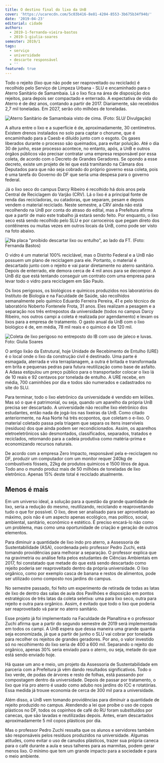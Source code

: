 ```yaml
---
title: O destino final do lixo da UnB
cover: 'https://ucarecdn.com/5c03b416-8e81-4204-8553-3b675b34f940/'
date: '2019-04-23'
editorial: cidade
authors:
  - 2019-1-fernanda-vieira-bastos
  - 2019-1-giulia-soares
semester: 2019/1
tags:
  - serviço
  - universidade
  - descarte responsável
  - ''
featured: true
---
```

Todo o rejeito (lixo que não pode ser reaproveitado ou reciclado) é recolhido pelo Serviço de Limpeza Urbana - SLU e encaminhado para o Aterro Sanitário de Samambaia. Lá o lixo fica na área de disposição dos rejeitos, para depois ser compactado e enterrado. A expectativa de vida do Aterro é de dez anos, contando a partir de 2017. Diariamente, são recebidos 2,7 mil toneladas. Em 2027, serão oito milhões de toneladas.

![Aterro Sanitário de Samambaia visto de cima. (Foto: SLU/ Divulgação)](https://ucarecdn.com/0e9abf66-8fee-466b-b88a-ecdd15a20e16/)

A altura entre o lixo e a superfície é de, aproximadamente, 30 centímetros. Existem drenos instalados no solo para captar o chorume, que é encaminhado para a Caesb e diluído junto com o esgoto. Os gases liberados durante o processo são queimados, para evitar poluição. Até o dia 30 de junho, esse processo acontece, no entanto, após, a UnB e outros órgãos públicos vão precisar contratar uma empresa responsável por essa coleta, de acordo com o Decreto de Grandes Geradores. Se opondo a esse decreto, existe um projeto de lei que está tramitando na Câmara dos Deputados para que não seja cobrado do próprio governo essa coleta, pois é uma tarefa do Governo do DF que seria uma despesa para o governo federal.

Já o lixo seco do campus Darcy Ribeiro é recolhido há dois anos pela Central de Reciclagem do Varjão  (CRV). Lá o lixo é a principal fonte de renda das recicladoras, ou catadoras, que separam, pesam e depois vendem o material reciclado. Neste semestre, a CRV ainda não está recolhendo na UnB por conta do atraso do edital, mas a Prefeitura afirma que a partir de maio este trabalho já estará sendo feito. Por enquanto, o lixo seco está sendo recolhido pelo SLU e por carroceiros que pegam direto dos contêineres ou muitas vezes em outros locais da UnB, como pode ser visto na foto abaixo.

![Na placa "proibido descartar lixo ou entulho", ao lado da FT. (Foto: Fernanda Bastos)](https://ucarecdn.com/3f189463-153b-4941-9c69-bb354bfbda0b/)

O vidro é um material 100% reciclável, mas o Distrito Federal e a UnB não possuem um plano de reciclagem para ele. Portanto, o material é descartado junto com o rejeito e vai parar diretamente no aterro sanitário. Depois de enterrado, ele demora cerca de 4 mil anos para se decompor. A UnB diz que está tentando conseguir um contrato com uma empresa para levar todo o vidro para reciclagem em São Paulo.

Os lixos perigosos, os biológicos e químicos produzidos nos laboratórios do Instituto de Biologia e na Faculdade de Saúde, são recolhidos semanalmente pelo químico Eduardo Ferreira Pereira, 41 e pelo técnico de laboratório Noberto Fontenele Frota, 31 anos. Eles realizam a pesagem e a separação nos três entrepostos da universidade (todos no campus Darcy Ribeiro, nos outros campi a coleta é realizada por agendamento) e levam os lixos para a empresa de tratamento. O gasto anual da UnB com o lixo biológico é de, em média, 78 mil reais e o químico é de 120 mil.

![Coleta de lixo perigoso no entreposto do IB com uso de jaleco e luvas. Foto: Giulia Soares](https://ucarecdn.com/36ef08a9-fada-4a41-9051-59b19442afd8/)

O antigo lixão da Estrutural, hoje Unidade de Recebimento de Entulho (URE) é o local onde o lixo da construção civil é destinado. Uma parte é esmagada, aterrada e vira terraplanagem, a outra é britada e transformada em brita e pequenas pedras para futura reutilização como base de asfalto. A Adasa estipulou um preço público para o transportador colocar o lixo lá de 10 reais e 92 centavos por tonelada de entulho. A URE recebe, em média, 700 caminhões por dia e todos são numerados e cadastrados no site do SLU.  

Para terminar, todo o lixo eletrônico da universidade é vendido em leilões. Mas só o que é patrimonial, ou seja, quando um aparelho da própria UnB precisa ser descartado. A universidade não recolhe lixo eletrônico dos estudantes, então nada de jogá-los nas lixeiras da UnB. Como citado anteriormente, na Asa Norte há três ecopontos, que coletam o e-lixo. O material coletado passa pela triagem que separa os itens inservíveis (resíduos) dos que ainda podem ser recondicionados. Assim, os aparelhos eletroeletrônicos são desmontados, classificados, separados, tratados e reciclados, retornando para a cadeia produtiva como matéria-prima e economizando recursos naturais.

De acordo com a empresa Zero Impacto, responsável pela e-reciclagem no DF, produzir um computador com um monitor requer 240kg de combustíveis fósseis, 22kg de produtos químicos e 1500 litros de água. Todo ano o mundo produz mais de 50 milhões de toneladas de lixo eletrônico. Apenas 15% deste total é reciclado atualmente.



## Menos é mais	

Em um universo ideal, a solução para a questão da grande quantidade de lixo, seria a redução do mesmo, reutilizando, reciclando e reaproveitando tudo o que for possível. O lixo, deve ser analisado para ser aproveitado ao máximo, pois não é um aspecto apenas ecológico, mas político, social, ambiental, sanitário, econômico e estético. É preciso encará-lo não como um problema, mas como uma oportunidade de criação e geração de outros elementos.

Para diminuir a quantidade de lixo indo pro aterro, a Assessoria de Sustentabilidade (ASA), coordenada pelo professor Pedro Zuchi, está tomando providências para melhorar a separação. O professor explica que na gravimetria ou análise feita pelos estudantes de Ciências Ambientais em 2017, foi constatado que metade do que está sendo descartado como rejeito poderia ser reaproveitado dentro da própria universidade. O lixo orgânico, como por exemplo casca de banana e restos de alimentos, pode ser utilizado como composto nos jardins do campus.

No semestre passado, foi feito um experimento de retirada de todas as latas de lixo de dentro das salas de aula dos Pavilhões e disposição em pontos estratégicos de três latas da coleta seletiva: uma para lixo seco, outra para rejeito e outra para orgânico. Assim, é evitado que todo o lixo que poderia ser reaproveitado vá parar no aterro sanitário.

Esse projeto já foi implementado na Faculdade de Planaltina e o professor Zuchi afirma que a partir do segundo semestre de 2019 será implementado em todos os campi. A UnB espera que dessa maneira uma grande quantia seja economizada, já que a partir de junho o SLU vai cobrar por tonelada para recolher os rejeitos de grandes geradores. Por ano, o valor investido só no recolhimento do lixo seria de 400 a 600 mil. Separando o rejeito do orgânico, apenas 30% seria enviado para o aterro, ou seja, metade do que está sendo enviado hoje.

Há quase um ano e meio, um projeto da Assessoria de Sustentabilidade em parceria com a Prefeitura já vêm dando resultados significativos. Todo o lixo verde, de podas de árvores e resto de folhas, está passando por compostagem dentro da universidade. Depois de passar por tratamento, o lixo que iria pro aterro é usado como adubo nos jardins do ICC e rotatórias. Essa medida já trouxe economia de cerca de 300 mil para a universidade.

Além disso, a UnB vem tomando providências para diminuir a quantidade de rejeito produzido no campus. Atendendo a lei que proíbe o uso de copos plásticos no DF, todos os copinhos de café do RU foram substituídos por canecas, que são lavadas e reutilizadas depois. Antes, eram descartados aproximadamente 5 mil copos plásticos por dia.

Mas o professor Pedro Zuchi ressalta que os alunos e servidores também são responsáveis pelos resíduos produzidos na universidade. Algumas atitudes, como evitar o uso de canudos plásticos, trazer sua própria caneca para o café durante a aula e seus talheres para as marmitas, podem gerar menos lixo. O mínimo que tem um grande impacto para a sociedade e para o meio ambiente.
